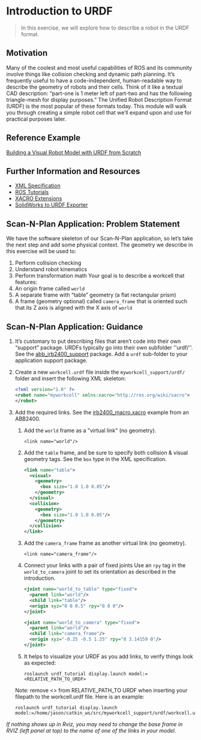 # Introduction to URDF
>In this exercise, we will explore how to describe a robot in the URDF format.


## Motivation
Many of the coolest and most useful capabilities of ROS and its community involve things like collision checking and dynamic path planning. It’s frequently useful to have a code-independent, human-readable way to describe the geometry of robots and their cells. Think of it like a textual CAD description: “part-one is 1 meter left of part-two and has the following triangle-mesh for display purposes.”
The Unified Robot Description Format (URDF) is the most popular of these formats today. This module will walk you through creating a simple robot cell that we’ll expand upon and use for practical purposes later.

## Reference Example

[Building a Visual Robot Model with URDF from Scratch](http://wiki.ros.org/urdf/Tutorials/Building%20a%20Visual%20Robot%20Model%20with%20URDF%20from%20Scratch)

## Further Information and Resources

* [XML Specification](http://wiki.ros.org/urdf/XML)
* [ROS Tutorials](http://wiki.ros.org/urdf/Tutorials)
* [XACRO Extensions](http://wiki.ros.org/xacro)
* [SolidWorks to URDF Exporter](http://wiki.ros.org/sw_urdf_exporter)

## Scan-N-Plan Application: Problem Statement
We have the software skeleton of our Scan-N-Plan application, so let’s take the next step and add some physical context. The geometry we describe in this exercise will be used to:
1. Perform collision checking
1. Understand robot kinematics
1. Perform transformation math
Your goal is to describe a workcell that features:
1. An origin frame called `world`
1. A separate frame with “table” geometry (a flat rectangular prism)
1. A frame (geometry optional) called `camera_frame` that is oriented such that its Z axis is aligned with the X axis of `world`

## Scan-N-Plan Application: Guidance

1. It’s customary to put describing files that aren’t code into their own “support” package. URDFs typically go into their own subfolder ''urdf/''. See the [abb_irb2400_support](https://github.com/ros-industrial/abb/tree/indigo-devel/abb_irb2400_support) package. Add a `urdf` sub-folder to your application support package.
1. Create a new `workcell.urdf` file inside the `myworkcell_support/urdf/` folder and insert the following XML skeleton:

   ``` xml
   <?xml version="1.0" ?>
   <robot name="myworkcell" xmlns:xacro="http://ros.org/wiki/xacro">
   </robot>
   ```

1. Add the required links. See the [irb2400_macro.xacro](https://github.com/ros-industrial/abb/blob/84825661073a18e33b68bb01b5bf371edd2efd49/abb_irb2400_support/urdf/irb2400_macro.xacro#L54-L69) example from an ABB2400.

   1. Add the `world` frame as a "virtual link" (no geometry).

      ```
      <link name="world"/>
      ```

   1. Add the `table` frame, and be sure to specify both collision & visual geometry tags. See the `box` type in the XML specification.

      ``` xml
      <link name="table">
        <visual>
          <geometry>
            <box size="1.0 1.0 0.05"/>
          </geometry>
        </visual>
        <collision>
          <geometry>
            <box size="1.0 1.0 0.05"/>
          </geometry>
        </collision>
      </link>
      ```

   1. Add the `camera_frame` frame as another virtual link (no geometry).

      ```
      <link name="camera_frame"/>
      ```

   1. Connect your links with a pair of fixed joints  Use an `rpy` tag in the `world_to_camera` joint to set its orientation as described in the introduction.

      ``` xml
      <joint name="world_to_table" type="fixed">
        <parent link="world"/>
        <child link="table"/>
        <origin xyz="0 0 0.5" rpy="0 0 0"/>
      </joint>

      <joint name="world_to_camera" type="fixed">
        <parent link="world"/>
        <child link="camera_frame"/>
        <origin xyz="-0.25 -0.5 1.25" rpy="0 3.14159 0"/>
      </joint>
      ```

   1. It helps to visualize your URDF as you add links, to verify things look as expected:

      ```
      roslaunch urdf_tutorial display.launch model:=<RELATIVE_PATH_TO_URDF>
      ```
   Note: remove <> from RELATIVE_PATH_TO URDF when inserting your filepath to the workcell.urdf file. Here is an example:
   ```
   roslaunch urdf_tutorial display.launch model:=/home/jason/catkin_ws/src/myworkcell_support/urdf/workcell.urdf
   ```
  _If nothing shows up in Rviz, you may need to change the base frame in RVIZ (left panel at top) to the name of one of the links in your model._
